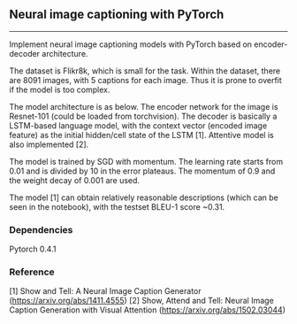 ## Neural image captioning with PyTorch

----
Implement neural image captioning models with PyTorch based on encoder-decoder architecture.

The dataset is Flikr8k, which is small for the task. Within the dataset, there are 8091 images, with 5 captions for each image. Thus it is prone to overfit if the model is too complex.

The model architecture is as below. The encoder network for the image is Resnet-101 (could be loaded from torchvision). The decoder is basically a LSTM-based language model, with the context vector (encoded image feature) as the initial hidden/cell state of the LSTM [1]. Attentive model is also implemented [2].

The model is trained by SGD with momentum. The learning rate starts from 0.01 and is divided by 10 in the error plateaus. The momentum of 0.9 and the weight decay of 0.001 are used.

The model [1] can obtain relatively reasonable descriptions (which can be seen in the notebook), with the testset BLEU-1 score ~0.31.

### Dependencies
Pytorch 0.4.1

### Reference
[1] Show and Tell: A Neural Image Caption Generator (https://arxiv.org/abs/1411.4555)
[2] Show, Attend and Tell: Neural Image Caption Generation with Visual Attention (https://arxiv.org/abs/1502.03044)
